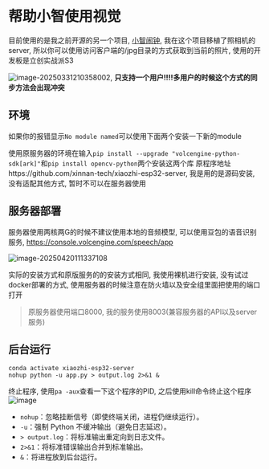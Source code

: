 # 帮助小智使用视觉

目前使用的是我之前开源的另一个项目, [小智闹钟](https://github.com/XuSenfeng/xiaozhi-alarm/tree/touch), 我在这个项目移植了照相机的server, 所以你可以使用访问客户端的/jpg目录的方式获取到当前的照片, 使用的开发板是立创实战派S3

![image-20250331210358002](https://picture-01-1316374204.cos.ap-beijing.myqcloud.com/lenovo-picture/202503312103151.png), **只支持一个用户!!!!多用户的时候这个方式的同步方法会出现冲突**

## 环境

如果你的报错显示`No module named`可以使用下面两个安装一下新的module

使用原服务器的环境在输入`pip install --upgrade "volcengine-python-sdk[ark]"`和`pip install opencv-python`两个安装这两个库 原程序地址https://github.com/xinnan-tech/xiaozhi-esp32-server, 我是用的是源码安装, 没有适配其他方式, 暂时不可以在服务器使用

## 服务器部署

服务器使用两核两G的时候不建议使用本地的音频模型, 可以使用豆包的语音识别服务, https://console.volcengine.com/speech/app

![image-20250420111337108](https://picture-01-1316374204.cos.ap-beijing.myqcloud.com/lenovo-picture/202504201113273.png)

实际的安装方式和原版服务的的安装方式相同, 我使用裸机进行安装, 没有试过docker部署的方式, 使用服务器的时候注意在防火墙以及安全组里面把使用的端口打开

> 原服务器使用端口8000, 我的服务使用8003(兼容服务器的API以及server服务)

## 后台运行

```
conda activate xiaozhi-esp32-server
nohup python -u app.py > output.log 2>&1 &
```
终止程序, 使用`pa -aux`查看一下这个程序的PID, 之后使用kill命令终止这个程序
![image](https://github.com/user-attachments/assets/91c39b10-8e86-4b1c-bc0e-74fc4654aa95)



- `nohup`：忽略挂断信号（即使终端关闭，进程仍继续运行）。
- `-u`：强制 Python 不缓冲输出（避免日志延迟）。
- `> output.log`：将标准输出重定向到日志文件。
- `2>&1`：将标准错误输出合并到标准输出。
- `&`：将进程放到后台运行。
